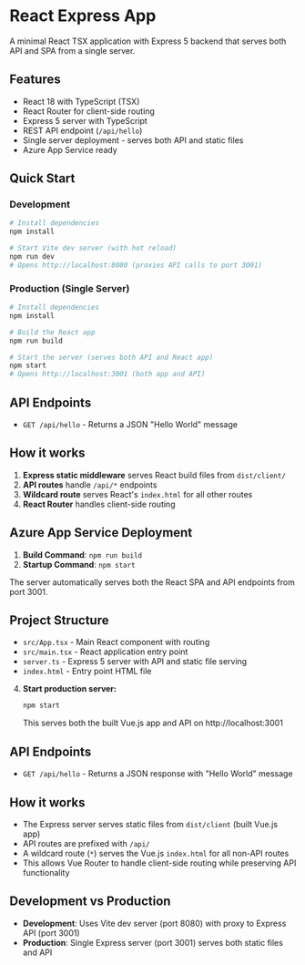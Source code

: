 # React Express App

A minimal React TSX application with Express 5 backend that serves both API and SPA from a single server.

## Features

- React 18 with TypeScript (TSX)
- React Router for client-side routing
- Express 5 server with TypeScript
- REST API endpoint (`/api/hello`)
- Single server deployment - serves both API and static files
- Azure App Service ready

## Quick Start

### Development
```bash
# Install dependencies
npm install

# Start Vite dev server (with hot reload)
npm run dev
# Opens http://localhost:8080 (proxies API calls to port 3001)
```

### Production (Single Server)
```bash
# Install dependencies
npm install

# Build the React app
npm run build

# Start the server (serves both API and React app)
npm start
# Opens http://localhost:3001 (both app and API)
```

## API Endpoints

- `GET /api/hello` - Returns a JSON "Hello World" message

## How it works

1. **Express static middleware** serves React build files from `dist/client/`
2. **API routes** handle `/api/*` endpoints
3. **Wildcard route** serves React's `index.html` for all other routes
4. **React Router** handles client-side routing

## Azure App Service Deployment

1. **Build Command**: `npm run build`
2. **Startup Command**: `npm start`

The server automatically serves both the React SPA and API endpoints from port 3001.

## Project Structure

- `src/App.tsx` - Main React component with routing
- `src/main.tsx` - React application entry point
- `server.ts` - Express 5 server with API and static file serving
- `index.html` - Entry point HTML file

4. **Start production server:**
   ```bash
   npm start
   ```
   This serves both the built Vue.js app and API on http://localhost:3001

## API Endpoints

- `GET /api/hello` - Returns a JSON response with "Hello World" message

## How it works

- The Express server serves static files from `dist/client` (built Vue.js app)
- API routes are prefixed with `/api/`
- A wildcard route (`*`) serves the Vue.js `index.html` for all non-API routes
- This allows Vue Router to handle client-side routing while preserving API functionality

## Development vs Production

- **Development**: Uses Vite dev server (port 8080) with proxy to Express API (port 3001)
- **Production**: Single Express server (port 3001) serves both static files and API
